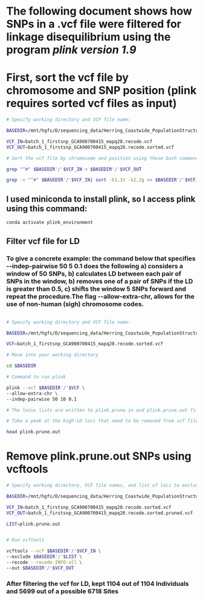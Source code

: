 # The following document shows how SNPs in a .vcf file were filtered for linkage disequilibrium using the program *plink version 1.9*


# First, sort the vcf file by chromosome and SNP position (plink requires sorted vcf files as input)

``` bash 
# Specify working directory and VCF file name:

BASEDIR=/mnt/hgfs/D/sequencing_data/Herring_Coastwide_PopulationStructure/output_stacks_populations/filtered_haplotypesANDsnps_1104indiv_6718loci/vcf/final_vcf_manuscript

VCF_IN=batch_1_firstsnp_GCA900700415_mapq20.recode.vcf
VCF_OUT=batch_1_firstsnp_GCA900700415_mapq20.recode.sorted.vcf

# Sort the vcf file by chromosome and position using these bash commands:

grep "^#" $BASEDIR'/'$VCF_IN > $BASEDIR'/'$VCF_OUT

grep -v "^#" $BASEDIR'/'$VCF_IN| sort -k1,1V -k2,2g >> $BASEDIR'/'$VCF_OUT

```


## I used miniconda to install plink, so I access plink using this command:

``` bash
conda activate plink_environment

```


## Filter vcf file for LD

### To give a concrete example: the command below that specifies --indep-pairwise 50 5 0.1 does the following a) considers a window of 50 SNPs, b) calculates LD between each pair of SNPs in the window, b) removes one of a pair of SNPs if the LD is greater than 0.5, c) shifts the window 5 SNPs forward and repeat the procedure.The flag --allow-extra-chr, allows for the use of non-human (sigh) chromosome codes.

``` bash

# Specify working directory and VCF file name:

BASEDIR=/mnt/hgfs/D/sequencing_data/Herring_Coastwide_PopulationStructure/output_stacks_populations/filtered_haplotypesANDsnps_1104indiv_6718loci/vcf/final_vcf_manuscript

VCF=batch_1_firstsnp_GCA900700415_mapq20.recode.sorted.vcf

# Move into your working directory

cd $BASEDIR

# Command to run plink

plink --vcf $BASEDIR'/'$VCF \
--allow-extra-chr \
--indep-pairwise 50 10 0.1

# The locus lists are written to plink.prune.in and plink.prune.out files

# Take a peek at the high-LD loci that need to be removed from vcf file (N loci = 1019)

head plink.prune.out
```


# Remove plink.prune.out SNPs using vcftools

``` bash
# Specify working directory, VCF file names, and list of loci to exclude: 

BASEDIR=/mnt/hgfs/D/sequencing_data/Herring_Coastwide_PopulationStructure/output_stacks_populations/filtered_haplotypesANDsnps_1104indiv_6718loci/vcf/final_vcf_manuscript

VCF_IN=batch_1_firstsnp_GCA900700415_mapq20.recode.sorted.vcf
VCF_OUT=batch_1_firstsnp_GCA900700415_mapq20.recode.sorted.pruned.vcf

LIST=plink.prune.out


# Run vcftools

vcftools --vcf $BASEDIR'/'$VCF_IN \
--exclude $BASEDIR'/'$LIST \
--recode --recode-INFO-all \
--out $BASEDIR'/'$VCF_OUT

```
### After filtering the vcf for LD, kept 1104 out of 1104 Individuals and 5699 out of a possible 6718 Sites
